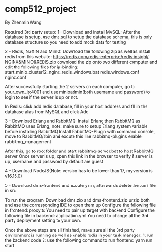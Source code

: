 # comp512_project
By Zhenmin Wang

Required 3rd party setup:
1 - Download and install MySQL:
After the database is setup, use dms.sql to setup the database schema, this is only database structure so you need to add mock data for testing

2 - Redis, NGXIN and MinIO:
Download the following zip as well as install redis from this website: https://redis.com/redis-enterprise/redis-insight/
NGINX&MINIO&REDIS.zip
download the zip onto two different computer and edit the following files for ip-binding:
start_minio_cluster12_nginx_redis_windows.bat
redis.windows.conf
nginx.conf

After successfully starting the 2 servers on each computer, go to your_own_ip:4001 and use minioadmin(both username and password) to login to see if the server is up or not.

In Redis: click add redis database, fill in your host address and fill in the database alias from MySQL and click Add

3 - Download Erlang and RabbitMQ:
Install Erlang then RabbitMQ as RabbitMQ uses Erlang, note: make sure to setup Erlang system variable before installing RabbitMQ
Install RabbitMQ-Plugin with command console, move to RabbitMQ/sbin and excute this line 
rabbitmq-plugins enable rabbitmq_management

After this, go to root folder and start rabbitmq-server.bat to host RabbitMQ server
Once server is up, open this link in the browser to verify if server is up, username and password by default are guest

4 - Download NodeJS(Note: version has to be lower than 17, my version is v16.16.0)

5 - Download dms-frontend and excute yarn, afterwards delete the .umi file in src

To run the program:
Download dms.zip and dms-frontend.zip
unzip both and use the corresponding IDE to open them up
Configure the following file in frontend:
proxy.ts
You need to pair up target with backend 
Configure the following file in backend:
application.yml
You need to change all the 3rd party deployment setting to your own.

Once the above steps are all finished, make sure all the 3rd party environment is running as well as enable redis in your task manager:
1: run the backend code
2: use the following command to run frontend:
yarn run start




